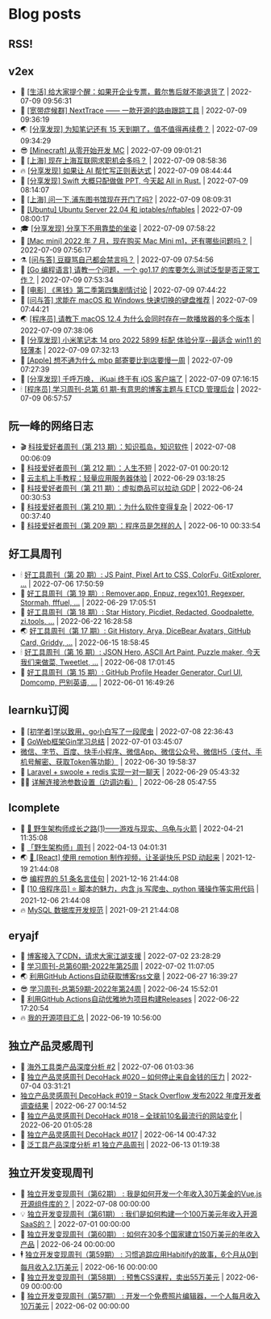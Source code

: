 # Blog posts
## RSS!



## v2ex

<!-- v2ex:START  -->
- 🫶 [[生活] 给大家提个醒：如果开企业专票，戴尔售后就不能退货了](https://www.v2ex.com/t/865136#reply0) | 2022-07-09 09:56:31 
- 🧰 [[宽带症候群] NextTrace —— 一款开源的路由跟踪工具](https://www.v2ex.com/t/865135#reply2) | 2022-07-09 09:36:19 
- 🌏 [[分享发现] 为知笔记还有 15 天到期了，值不值得再续费？](https://www.v2ex.com/t/865134#reply3) | 2022-07-09 09:34:29 
- 😎 [[Minecraft] 从零开始开发 MC](https://www.v2ex.com/t/865132#reply0) | 2022-07-09 09:01:21 
- 💂 [[上海] 现在上海互联网求职机会多吗？](https://www.v2ex.com/t/865131#reply1) | 2022-07-09 08:58:36 
- 🔥 [[分享发现] 如果让 AI 帮忙写正则表达式](https://www.v2ex.com/t/865127#reply12) | 2022-07-09 08:44:44 
- 🦅 [[分享发现] Swift 大概只配做做 PPT, 今天起 All in Rust.](https://www.v2ex.com/t/865124#reply2) | 2022-07-09 08:14:07 
- 🙉 [[上海] 问一下,浦东图书馆现在开门了吗?](https://www.v2ex.com/t/865123#reply4) | 2022-07-09 08:09:31 
- 💫 [[Ubuntu] Ubuntu Server 22.04 和 iptables/nftables](https://www.v2ex.com/t/865122#reply1) | 2022-07-09 08:00:17 
- 🎓 [[分享发现] 分享下不用靠垫的坐姿](https://www.v2ex.com/t/865121#reply2) | 2022-07-09 07:58:22 
- 🗽 [[Mac mini] 2022 年 7 月，现在购买 Mac Mini m1，还有哪些问题吗？](https://www.v2ex.com/t/865120#reply2) | 2022-07-09 07:56:17 
- ⚗️ [[问与答] 豆瓣骂自己都会禁言吗？](https://www.v2ex.com/t/865119#reply0) | 2022-07-09 07:54:56 
- 🦍 [[Go 编程语言] 请教一个问题，一个 go1.17 的库要怎么测试泛型是否正常工作？](https://www.v2ex.com/t/865118#reply9) | 2022-07-09 07:53:34 
- 🤩 [[电影] 《黑钱》第二季第四集剧情讨论](https://www.v2ex.com/t/865117#reply2) | 2022-07-09 07:44:22 
- 🙉 [[问与答] 求能在 macOS 和 Windows 快速切换的键盘推荐](https://www.v2ex.com/t/865116#reply9) | 2022-07-09 07:44:21 
- 🌏 [[程序员] 请教下 macOS 12.4 为什么会同时存在一款播放器的多个版本](https://www.v2ex.com/t/865115#reply2) | 2022-07-09 07:38:06 
- 🐘 [[分享发现] 小米笔记本 14 pro 2022 5899 标配 体验分享--最适合 win11 的轻薄本](https://www.v2ex.com/t/865114#reply0) | 2022-07-09 07:32:13 
- 🧰 [[Apple] 想不通为什么 mbp 邮寄要比到店要慢一周](https://www.v2ex.com/t/865113#reply16) | 2022-07-09 07:27:39 
- 💃 [[分享发现] 千呼万唤， iKuai 终于有 iOS 客户端了](https://www.v2ex.com/t/865110#reply1) | 2022-07-09 07:16:15 
- 🕯 [[程序员] 学习周刊-总第 61 期-有意思的博客主题与 ETCD 管理后台](https://www.v2ex.com/t/865108#reply0) | 2022-07-09 06:57:57 <!-- v2ex:END -->

## 阮一峰的网络日志

<!-- ruanyf:START -->
- 🎬 [科技爱好者周刊（第 213 期）：知识孤岛，知识软件](http://www.ruanyifeng.com/blog/2022/07/weekly-issue-213.html) | 2022-07-08 00:06:09 
- 💄 [科技爱好者周刊（第 212 期）：人生不短](http://www.ruanyifeng.com/blog/2022/07/weekly-issue-212.html) | 2022-07-01 00:20:12 
- 🐎 [云主机上手教程：轻量应用服务器体验](http://www.ruanyifeng.com/blog/2022/06/cloud-server-getting-started-tutorial.html) | 2022-06-29 03:18:25 
- 🤔 [科技爱好者周刊（第 211 期）：虚拟商品可以拉动 GDP](http://www.ruanyifeng.com/blog/2022/06/weekly-issue-211.html) | 2022-06-24 00:30:53 
- 🧠 [科技爱好者周刊（第 210 期）：为什么软件变得复杂](http://www.ruanyifeng.com/blog/2022/06/weekly-issue-210.html) | 2022-06-17 00:37:40 
- 🎃 [科技爱好者周刊（第 209 期）：程序员是怎样的人](http://www.ruanyifeng.com/blog/2022/06/weekly-issue-209.html) | 2022-06-10 00:33:54 <!-- ruanyf:END -->

## 好工具周刊

<!-- bestxtools:START -->
- 🕯 [好工具周刊（第 20 期）: JS Paint, Pixel Art to CSS, ColorFu, GitExplorer, ...](https://discuss-cn.bestxtools.com/d/57/1) | 2022-07-06 17:50:59 
- 🦩 [好工具周刊（第 19 期）: Remover.app, Enpuz, regex101, Regexper, Stormah, fffuel, ...](https://discuss-cn.bestxtools.com/d/56/1) | 2022-06-29 17:05:51 
- 🦄 [好工具周刊（第 18 期）: Star History, Picdiet, Redacted, Goodpalette, zi.tools, ...](https://discuss-cn.bestxtools.com/d/47/1) | 2022-06-22 16:28:58 
- 🌏 [好工具周刊（第 17 期）: Git History, Arya, DiceBear Avatars, GitHub Card, Griddy, ...](https://discuss-cn.bestxtools.com/d/43/1) | 2022-06-15 18:58:45 
- 🕯 [好工具周刊（第 16 期）: JSON Hero, ASCII Art Paint, Puzzle maker, 今天我们来做菜, Tweetlet, ...](https://discuss-cn.bestxtools.com/d/42/1) | 2022-06-08 17:01:45 
- 📝 [好工具周刊（第 15 期）: GitHub Profile Header Generator, Curl UI, Domcomp, 巴别英语, ...](https://discuss-cn.bestxtools.com/d/40/1) | 2022-06-01 16:49:26 <!-- bestxtools:END -->


## learnku订阅

<!-- learnku:START -->
- 🦅 [[初学者]学以致用，go小白写了一段爬虫](https://learnku.com/go/t/69522) | 2022-07-08 22:36:43 
- 🦅 [GoWeb框架Gin学习总结](https://learnku.com/articles/69259) | 2022-07-01 03:45:07 
-  [微信、字节、百度、快手小程序、微信App、微信公众号、微信H5（支付、手机号解密、获取Token等功能）](https://learnku.com/articles/69235) | 2022-06-30 19:58:37 
- 🌈 [Laravel + swoole + redis 实现一对一聊天](https://learnku.com/articles/69154) | 2022-06-29 05:43:32 
- 🧑‍🏫 [详解连接池参数设置（边调边看）](https://learnku.com/articles/69111) | 2022-06-28 05:47:55 <!-- learnku:END -->



## lcomplete

<!-- lcomplete:START -->
- 🫶 [🐒 野生架构师成长之路&lpar;1&rpar;——游戏与现实、乌龟与火箭](http://codelc.com/post/growup/s01/) | 2022-04-21 11:35:08 
- 🧰 [「野生架构师」周刊](http://codelc.com/post/essay/%E9%87%8E%E7%94%9F%E6%9E%B6%E6%9E%84%E5%B8%88%E5%91%A8%E5%88%8A%E4%BB%8B%E7%BB%8D/) | 2022-04-13 04:01:31 
- 🌏 [🎄 [React] 使用 remotion 制作视频，让圣诞快乐 PSD 动起来](http://codelc.com/post/dev/js/remotion/) | 2021-12-19 21:44:08 
- 😎 [编程界的 51 条名言佳句](http://codelc.com/post/dev/thinking/quotes/) | 2021-12-16 21:44:08 
- 💂 [[10 倍程序员] ⭐ 脚本的魅力，内含 js 写爬虫、python 骚操作等实用代码](http://codelc.com/post/dev/10x/script/) | 2021-12-06 21:44:08 
- 🔥 [MySQL 数据库开发规范](http://codelc.com/post/dev/db/mysql_standard/) | 2021-09-21 21:44:08 <!-- lcomplete:END -->

## eryajf

<!-- eryajf:START -->
- 🫶 [博客接入了CDN，请求大家江湖支援](https://wiki.eryajf.net/pages/5f559d/) | 2022-07-02 23:28:29 
- 🧰 [学习周刊-总第60期-2022年第25周](https://wiki.eryajf.net/pages/bff449/) | 2022-07-02 11:07:05 
- 🌏 [利用GitHub Actions自动获取博客rss文章](https://wiki.eryajf.net/pages/1b1ba3/) | 2022-06-27 16:39:27 
- 😎 [学习周刊-总第59期-2022年第24周](https://wiki.eryajf.net/pages/b0bdd0/) | 2022-06-24 15:52:01 
- 💂 [利用GitHub Actions自动优雅地为项目构建Releases](https://wiki.eryajf.net/pages/f3e878/) | 2022-06-22 17:20:54 
- 🔥 [我的开源项目汇总](https://wiki.eryajf.net/pages/67892e/) | 2022-06-19 10:56:00 <!-- eryajf:END -->



## 独立产品灵感周刊

<!-- DecoHack:START -->
- 🦣 [海外工具类产品深度分析 #2](https://www.decohack.com/Post/746) | 2022-07-06 01:03:36 
- 🤡 [独立产品灵感周刊 DecoHack #020 – 如何停止来自金钱的压力](https://www.decohack.com/Post/728) | 2022-07-04 03:31:21 
-  [独立产品灵感周刊 DecoHack #019 – Stack Overflow 发布2022 年度开发者调查结果](https://www.decohack.com/Post/699) | 2022-06-27 00:14:52 
- 🐲 [独立产品灵感周刊 DecoHack #018 – 全球前10名最流行的网站变化](https://www.decohack.com/Post/680) | 2022-06-20 01:05:28 
- 🦅 [独立产品灵感周刊 DecoHack #017](https://www.decohack.com/Post/663) | 2022-06-14 00:47:32 
- 🧰 [泛工具产品深度分析 #1 独立产品周刊](https://www.decohack.com/Post/653) | 2022-06-13 01:19:38 <!-- DecoHack:END -->

## 独立开发变现周刊

<!-- easyindie:START -->
- 💂 [独立开发变现周刊（第62期） : 我是如何开发一个年收入30万美金的Vue.js开源组件库的？](https://www.ezindie.com/weekly/issue-62) | 2022-07-08 00:00:00 
- 💡 [独立开发变现周刊（第61期） : 我们是如何构建一个100万美元年收入开源SaaS的？](https://www.ezindie.com/weekly/issue-61) | 2022-07-01 00:00:00 
- 🌋 [独立开发变现周刊（第60期） : 如何在30多个国家建立150万美元的年收入产品](https://www.ezindie.com/weekly/issue-60) | 2022-06-24 00:00:00 
- 🕴 [独立开发变现周刊（第59期） : 习惯追踪应用Habitify的故事，6个月从0到每月收入2.1万美元](https://www.ezindie.com/weekly/issue-59) | 2022-06-16 00:00:00 
- 🎊 [独立开发变现周刊（第58期） : 预售CSS课程，卖出55万美元](https://www.ezindie.com/weekly/issue-58) | 2022-06-09 00:00:00 
- 🤔 [独立开发变现周刊（第57期） : 开发一个免费照片编辑器，一个人每月收入10万美元](https://www.ezindie.com/weekly/issue-57) | 2022-06-02 00:00:00 <!-- easyindie:END -->



